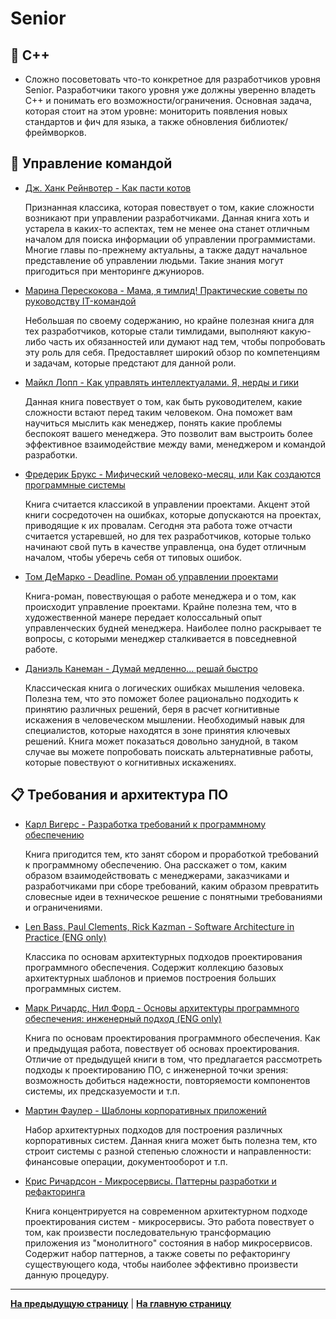 # Senior

## :pencil: C++

- Сложно посоветовать что-то конкретное для разработчиков уровня Senior. Разработчики такого уровня уже должны уверенно владеть C++ и понимать его возможности/ограничения. Основная задача, которая стоит на этом уровне: мониторить появления новых стандартов и фич для языка, а также обновления библиотек/фреймворков.


## :muscle: Управление командой

- [Дж. Ханк Рейнвотер - Как пасти котов](https://www.ozon.ru/product/kak-pasti-kotov-nastavlenie-dlya-programmistov-rukovodyashchih-drugimi-programmistami-147226659)

    Признанная классика, которая повествует о том, какие сложности возникают при управлении разработчиками. Данная книга хоть и устарела в каких-то аспектах, тем не менее она станет отличным началом для поиска информации об управлении программистами. Многие главы по-прежнему актуальны, а также дадут начальное представление об управлении людьми. Такие знания могут пригодиться при менторинге джуниоров.

- [Марина Перескокова - Мама, я тимлид! Практические советы по руководству IT-командой](https://www.ozon.ru/product/mama-ya-timlid-prakticheskie-sovety-po-rukovodstvu-it-komandoy-pereskokova-marina-315820151)

    Небольшая по своему содержанию, но крайне полезная книга для тех разработчиков, которые стали тимлидами, выполняют какую-либо часть их обязанностей или думают над тем, чтобы попробовать эту роль для себя. Предоставляет широкий обзор по компетенциям и задачам, которые предстают для данной роли.

- [Майкл Лопп - Как управлять интеллектуалами. Я, нерды и гики](https://www.ozon.ru/product/kak-upravlyat-intellektualami-ya-nerdy-i-giki-lopp-maykl-lopp-maykl-211432845)

    Данная книга повествует о том, как быть руководителем, какие сложности встают перед таким человеком. Она поможет вам научиться мыслить как менеджер, понять какие проблемы беспокоят вашего менеджера. Это позволит вам выстроить более эффективное взаимодействие между вами, менеджером и командой разработки.

- [Фредерик Брукс - Мифический человеко-месяц, или Как создаются программные системы](https://www.ozon.ru/product/mificheskiy-cheloveko-mesyats-ili-kak-sozdayutsya-programmnye-sistemy-bruks-frederik-bruks-frederik-211424648)

    Книга считается классикой в управлении проектами. Акцент этой книги сосредоточен на ошибках, которые допускаются на проектах, приводящие к их провалам. Сегодня эта работа тоже отчасти считается устаревшей, но для тех разработчиков, которые только начинают свой путь в качестве управленца, она будет отличным началом, чтобы уберечь себя от типовых ошибок.

- [Том ДеМарко - Deadline. Роман об управлении проектами](https://www.ozon.ru/product/deadline-roman-ob-upravlenii-proektami-demarko-tom-405808639)

    Книга-роман, повествующая о работе менеджера и о том, как происходит управление проектами. Крайне полезна тем, что в художественной манере передает колоссальный опыт управленческих будней менеджера. Наиболее полно раскрывает те вопросы, с которыми менеджер сталкивается в повседневной работе.

- [Даниэль Канеман - Думай медленно... решай быстро](https://www.ozon.ru/product/dumay-medlenno-reshay-bystro-kaneman-daniel-240690039)

    Классическая книга о логических ошибках мышления человека. Полезна тем, что это поможет более рационально подходить к принятию различных решений, беря в расчет когнитивные искажения в человеческом мышлении. Необходимый навык для специалистов, которые находятся в зоне принятия ключевых решений. Книга может показаться довольно занудной, в таком случае вы можете попробовать поискать альтернативные работы, которые повествуют о когнитивных искажениях.


## :clipboard: Требования и архитектура ПО

- [Карл Вигерс - Разработка требований к программному обеспечению](https://www.ozon.ru/product/razrabotka-trebovaniy-k-programmnomu-obespecheniyu-vigers-karl-i-bitti-dzhoy-221778297)

    Книга пригодится тем, кто занят сбором и проработкой требований к программному обеспечению. Она расскажет о том, каким образом взаимодействовать с менеджерами, заказчиками и разработчиками при сборе требований, каким образом превратить словесные идеи в техническое решение с понятными требованиями и ограничениями.

- [Len Bass, Paul Clements, Rick Kazman - Software Architecture in Practice (ENG only)](https://www.livelib.ru/book/1002753583-software-architecture-in-practice-len-bass-paul-clements-rick-kazman)

    Классика по основам архитектурных подходов проектирования программного обеспечения. Содержит коллекцию базовых архитектурных шаблонов и приемов построения больших программных систем.

- [Марк Ричардс, Нил Форд - Основы архитектуры программного обеспечения: инженерный подход (ENG only)](https://www.ozon.ru/product/osnovy-arhitektury-programmnogo-obespecheniya-inzhenernyy-podhod-339635830)

    Книга по основам проектирования программного обеспечения. Как и предыдущая работа, повествует об основах проектирования. Отличие от предыдущей книги в том, что предлагается рассмотреть подходы к проектированию ПО, с инженерной точки зрения: возможность добиться надежности, повторяемости компонентов системы, их предсказуемости и т.п.

- [Мартин Фаулер - Шаблоны корпоративных приложений](https://www.ozon.ru/product/shablony-korporativnyh-prilozheniy-147417586)

    Набор архитектурных подходов для построения различных корпоративных систем. Данная книга может быть полезна тем, кто строит системы с разной степенью сложности и направленности: финансовые операции, документооборот и т.п.

- [Крис Ричардсон - Микросервисы. Паттерны разработки и рефакторинга](https://www.ozon.ru/product/mikroservisy-patterny-razrabotki-i-refaktoringa-211432697)

    Книга концентрируется на современном архитектурном подходе проектирования систем - микросервисы. Это работа повествует о том, как произвести последовательную трансформацию приложения из "монолитного" состояния в набор микросервисов. Содержит набор паттернов, а также советы по рефакторингу существующего кода, чтобы наиболее эффективно произвести данную процедуру.

---

[**На предыдущую страницу**](Overview.md) | [**На главную страницу**](../README.md)